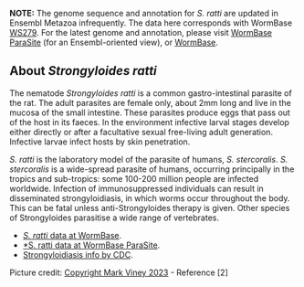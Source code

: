 
**NOTE:** The genome sequence and annotation for *S. ratti* are updated
in Ensembl Metazoa infrequently. The data here corresponds with WormBase
[WS279](https://downloads.wormbase.org/releases/WS279/species/s_ratti). For the
latest genome and annotation, please visit [WormBase
ParaSite](https://parasite.wormbase.org/Strongyloides_ratti_prjeb125/Info/Index/) (for an Ensembl-oriented view),
or [WormBase](https://wormbase.org/species/s_ratti).

About *Strongyloides ratti*
---------------------------

The nematode *Strongyloides ratti* is a common gastro-intestinal parasite of the rat. The adult parasites are female only, about 2mm long and live in the mucosa of the small intestine. These parasites produce eggs that pass out of the host in its faeces. In the environment infective larval stages develop either directly or after a facultative sexual free-living adult generation. Infective larvae infect hosts by skin penetration.

*S. ratti* is the laboratory model of the parasite of humans, *S. stercoralis*. *S. stercoralis* is a wide-spread parasite of humans, occurring principally in the tropics and sub-tropics: some 100-200 million people are infected worldwide. Infection of immunosuppressed individuals can result in disseminated strongyloidiasis, in which worms occur throughout the body. This can be fatal unless anti-Strongyloides therapy is given. Other species of Strongyloides parasitise a wide range of vertebrates.

-   [*S. ratti* data at WormBase](https://wormbase.org/species/s_ratti). 
-   [*S. ratti data at WormBase ParaSite](https://parasite.wormbase.org/Strongyloides_ratti_prjeb125/Info/Index/).
-   [Strongyloidiasis info by CDC](https://www.cdc.gov/parasites/strongyloides/index.html). 

Picture credit: 
[Copyright Mark Viney 2023](https://markviney.com/) - Reference [2]
